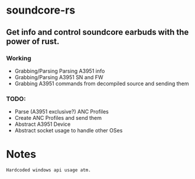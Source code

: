 # soundcore-rs

## Get info and control soundcore earbuds with the power of rust.

### Working 
- Grabbing/Parsing Parsing A3951 info
- Grabbing/Parsing A3951 SN and FW
- Grabbing A3951 commands from decompiled source and sending them


### TODO: 
- Parse (A3951 exclusive?) ANC Profiles
- Create ANC Profiles and send them
- Abstract A3951 Device
- Abstract socket usage to handle other OSes

# Notes
```
Hardcoded windows api usage atm.
```
